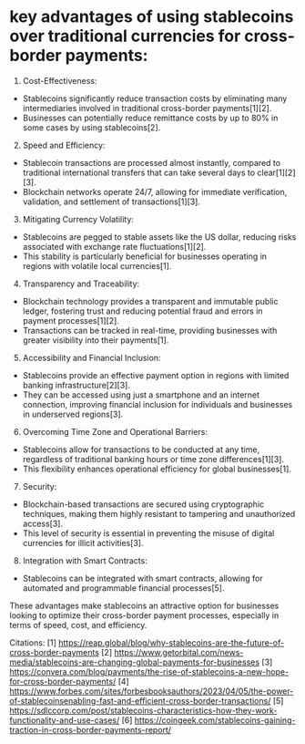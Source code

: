 # key advantages of using stablecoins over traditional currencies for cross-border payments:

1. Cost-Effectiveness:

- Stablecoins significantly reduce transaction costs by eliminating many intermediaries involved in traditional cross-border payments[1][2].
- Businesses can potentially reduce remittance costs by up to 80% in some cases by using stablecoins[2].

2. Speed and Efficiency:

- Stablecoin transactions are processed almost instantly, compared to traditional international transfers that can take several days to clear[1][2][3].
- Blockchain networks operate 24/7, allowing for immediate verification, validation, and settlement of transactions[1][3].

3. Mitigating Currency Volatility:

- Stablecoins are pegged to stable assets like the US dollar, reducing risks associated with exchange rate fluctuations[1][2].
- This stability is particularly beneficial for businesses operating in regions with volatile local currencies[1].

4. Transparency and Traceability:

- Blockchain technology provides a transparent and immutable public ledger, fostering trust and reducing potential fraud and errors in payment processes[1][2].
- Transactions can be tracked in real-time, providing businesses with greater visibility into their payments[1].

5. Accessibility and Financial Inclusion:

- Stablecoins provide an effective payment option in regions with limited banking infrastructure[2][3].
- They can be accessed using just a smartphone and an internet connection, improving financial inclusion for individuals and businesses in underserved regions[3].

6. Overcoming Time Zone and Operational Barriers:

- Stablecoins allow for transactions to be conducted at any time, regardless of traditional banking hours or time zone differences[1][3].
- This flexibility enhances operational efficiency for global businesses[1].

7. Security:

- Blockchain-based transactions are secured using cryptographic techniques, making them highly resistant to tampering and unauthorized access[3].
- This level of security is essential in preventing the misuse of digital currencies for illicit activities[3].

8. Integration with Smart Contracts:

- Stablecoins can be integrated with smart contracts, allowing for automated and programmable financial processes[5].

These advantages make stablecoins an attractive option for businesses looking to optimize their cross-border payment processes, especially in terms of speed, cost, and efficiency.

Citations:
[1] https://reap.global/blog/why-stablecoins-are-the-future-of-cross-border-payments
[2] https://www.getorbital.com/news-media/stablecoins-are-changing-global-payments-for-businesses
[3] https://convera.com/blog/payments/the-rise-of-stablecoins-a-new-hope-for-cross-border-payments/
[4] https://www.forbes.com/sites/forbesbooksauthors/2023/04/05/the-power-of-stablecoinsenabling-fast-and-efficient-cross-border-transactions/
[5] https://sdlccorp.com/post/stablecoins-characteristics-how-they-work-functionality-and-use-cases/
[6] https://coingeek.com/stablecoins-gaining-traction-in-cross-border-payments-report/
